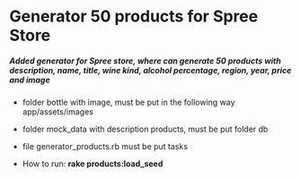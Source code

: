 # Generator 50 products for Spree Store

##### Added generator for Spree store, where can generate 50 products with description, name, title, wine kind, alcohol percentage, region, year, price and image

- folder bottle with image, must be put in the following way app/assets/images
- folder mock_data with description products, must be put folder db
- file generator_products.rb must be put tasks

- How to run: **rake products:load_seed**